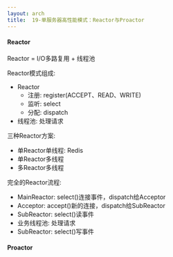 ```yaml
---
layout: arch
title:  19-单服务器高性能模式：Reactor与Proactor
---
```


#### Reactor

Reactor = I/O多路复用 + 线程池

Reactor模式组成:

* Reactor
    * 注册: register(ACCEPT、READ、WRITE)
    * 监听: select
    * 分配: dispatch
* 线程池: 处理请求

三种Reactor方案:

* 单Reactor单线程: Redis
* 单Reactor多线程
* 多Reactor多线程

完全的Reactor流程:

* MainReactor: select()连接事件，dispatch给Acceptor
* Acceptor: accept()新的连接，dispatch给SubReactor
* SubReactor: select()读事件
* 业务线程池: 处理请求
* SubReactor: select()写事件

#### Proactor
